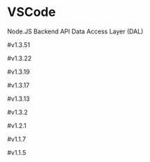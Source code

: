 # VSCode
Node.JS Backend API Data Access Layer (DAL)

#v1.3.51

#v1.3.22

#v1.3.19

#v1.3.17

#v1.3.13

#v1.3.2

#v1.2.1

#v1.1.7

#v1.1.5
